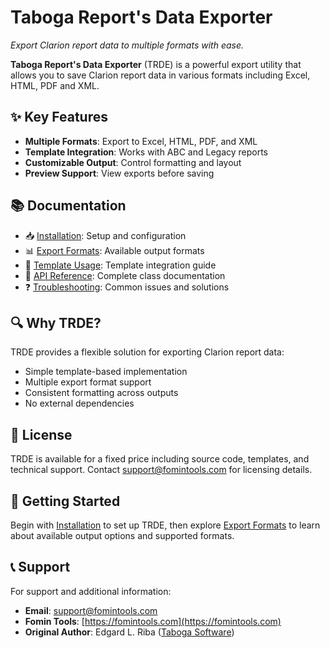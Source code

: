 # Taboga Report's Data Exporter

_Export Clarion report data to multiple formats with ease._

**Taboga Report's Data Exporter** (TRDE) is a powerful export utility that allows you to save Clarion report data in various formats including Excel, HTML, PDF and XML.

## ✨ Key Features

- **Multiple Formats**: Export to Excel, HTML, PDF, and XML
- **Template Integration**: Works with ABC and Legacy reports
- **Customizable Output**: Control formatting and layout
- **Preview Support**: View exports before saving

## 📚 Documentation

- 📥 [Installation](installation.md): Setup and configuration
- 📊 [Export Formats](formats.md): Available output formats
- 🧩 [Template Usage](templates.md): Template integration guide
- 📖 [API Reference](reference.md): Complete class documentation
- ❓ [Troubleshooting](troubleshooting.md): Common issues and solutions

## 🔍 Why TRDE?

TRDE provides a flexible solution for exporting Clarion report data:

- Simple template-based implementation
- Multiple export format support
- Consistent formatting across outputs
- No external dependencies

## 📜 License

TRDE is available for a fixed price including source code, templates, and technical support. Contact [support@fomintools.com](mailto:support@fomintools.com) for licensing details.

## 🛫 Getting Started

Begin with [Installation](installation.md) to set up TRDE, then explore [Export Formats](formats.md) to learn about available output options and supported formats.

## 📞 Support

For support and additional information:

- **Email**: [support@fomintools.com](mailto:support@fomintools.com)
- **Fomin Tools**: [https://fomintools.com](https://fomintools.com)
- **Original Author**: Edgard L. Riba ([Taboga Software](https://web.archive.org/web/20220526080457/http://tabogasoftware.com/taboga_report_s_data_exporter_library31.htm))

